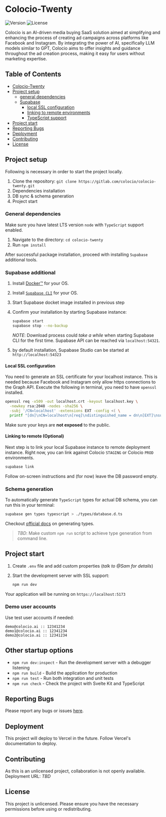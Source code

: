 # Colocio-Twenty

![Version](https://img.shields.io/badge/version-0.0.3-blue.svg) ![License](https://img.shields.io/badge/license-UNLICENSED-red.svg)

Colocio is an AI-driven media buying SaaS solution aimed at simplifying and
enhancing the process of creating ad campaigns across platforms like Facebook
and Instagram. By integrating the power of AI, specifically LLM models similar
to GPT, Colocio aims to offer insights and guidance throughout the ad creation
process, making it easy for users without marketing expertise.

## Table of Contents

- [Colocio-Twenty](#colocio-twenty)
- [Project setup](#project-setup)
  - [general dependencies](#general-dependencies)
  - [Supabase](#supabase-additional)
    - [local SSL configuration](#local-ssl-configuration)
    - [linking to remote environments](#linking-to-remote-optional)
    - [TypeScript support](#schema-generation)
- [Project start](#project-start)
- [Reporting Bugs](#reporting-bugs)
- [Deployment](#deployment)
- [Contributing](#contributing)
- [License](#license)

## Project setup

Following is necessary in order to start the project locally.

1. Clone the repository: `git clone https://gitlab.com/colocio/colocio-twenty.git`
1. Dependencies installation
1. DB sync & schema generation
1. Project start

### General dependencies

Make sure you have latest LTS version `node` with `TypeScript` support enabled.

1. Navigate to the directory: `cd colocio-twenty`
1. Run `npm install`

After successful package installation, proceed with installing `Supabase`
additional tools.

### Supabase additional

1. Install [Docker™](https://docs.docker.com/get-docker/) for your OS.
1. Install [`Supabase CLI`](https://supabase.com/docs/guides/cli/getting-started) for your OS.
1. Start Supabase docket image installed in previous step
1. Confirm your installation by starting Supabase instance:

   ```bash
   supabase start
   supabase stop --no-backup
   ```

   _NOTE_:
   Download process could _take a while_ when starting Supabase CLI for the
   first time. Supabase API can be reached via `localhost:54321`.

1. by default installation, Supabase Studio can be started at `http://localhost:54323`

#### Local SSL configuration

You need to generate an SSL certificate for your localhost instance. This is
needed because Facebook and Instagram only allow https connections to the Graph
API. Execute the following in terminal, you need to have `openssl` installed.

```bash
openssl req -x509 -out localhost.crt -keyout localhost.key \
  -newkey rsa:2048 -nodes -sha256 \
  -subj '/CN=localhost' -extensions EXT -config <( \
  printf "[dn]\nCN=localhost\n[req]\ndistinguished_name = dn\n[EXT]\nsubjectAltName=DNS:localhost\nkeyUsage=digitalSignature\nextendedKeyUsage=serverAuth")
```

Make sure your keys are **not exposed** to the public.

#### Linking to remote (Optional)

Next step is to link your local Supabase instance to remote deployment instance.
Right now, you can link against Colocio `STAGING` or Colocio `PROD`
environments.

```bash
supabase link
```

Follow on-screen instructions and (for now) leave the DB password empty.

### Schema generation

To automatically generate `TypeScript` types for actual DB schema, you can run
this in your terminal:

```bash
supabase gen types typescript > ./types/database.d.ts
```

Checkout [official docs](https://supabase.com/docs/guides/auth/auth-helpers/sveltekit?language=ts#generate-types-from-your-database) on generating types.

> _TBD_: Make custom `npm run` script to achieve type generation from command line.

## Project start

1. Create `.env` file and add custom properties (_talk to @Sam for details_)
1. Start the development server with SSL support:

   ```bash
   npm run dev
   ```

Your application will be running on `https://localhost:5173`

### Demo user accounts

Use test user accounts if needed:

```text
demo@colocio.ai :: 12341234
demo1@colocio.ai :: 12341234
demo2@colocio.ai :: 12341234
```

## Other startup options

- `npm run dev:inspect` - Run the development server with a debugger listening
- `npm run build` - Build the application for production
- `npm run test` - Run both integration and unit tests
- `npm run check` - Check the project with Svelte Kit and TypeScript

## Reporting Bugs

Please report any bugs or issues [here](https://gitlab.com/colocio/colocio-twenty/-/issues).

## Deployment

This project will deploy to Vercel in the future. Follow Vercel's documentation
to deploy.

## Contributing

As this is an unlicensed project, collaboration is not openly available.  
Deployment URL: _TBD_

## License

This project is unlicensed. Please ensure you have the necessary permissions
before using or redistributing.
